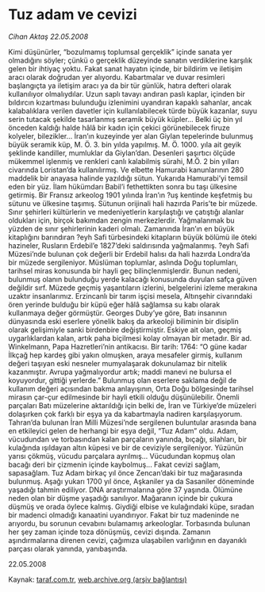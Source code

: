 # Tuz adam ve cevizi

*Cihan Aktaş 22.05.2008*

<div class="yazi">Kimi düşünürler, “bozulmamış toplumsal gerçeklik” içinde sanata yer olmadığını söyler; çünkü o gerçeklik düzeyinde sanatın verdiklerine karşılık gelen bir ihtiyaç yoktu.
Fakat sanat hayatın içinde, bir bildirim ve iletişim aracı olarak doğrudan yer alıyordu.  Kabartmalar ve duvar resimleri başlangıçta ya iletişim aracı ya da bir tür günlük, hatıra defteri olarak kullanılıyor olmalıydılar. 
Uzun saplı tavayı andıran paslı kaplar, içinden bir bıldırcın kızartması bulunduğu izlenimini uyandıran kapaklı sahanlar, ancak kalabalıklara verilen davetler için kullanılabilecek türde büyük kazanlar, suyu serin tutacak şekilde tasarlanmış seramik büyük küpler... Belki üç bin yıl önceden kaldığı halde hâlâ bir kadın için çekici görünebilecek firuze kolyeler, bilezikler... 
İran’ın kuzeyinde yer alan Giylan tepelerinde bulunmuş büyük seramik küp, M. Ö. 3. bin yılda yapılmış. M. Ö. 1000. yıla ait geyik şeklinde kandiller, mumluklar da Giylan’dan. Desenleri şaşırtıcı ölçüde mükemmel işlenmiş ve renkleri canlı kalabilmiş sürahi, M.Ö. 2 bin yılları civarında Loristan’da kullanılırmış. 
Ve elbette Hamurabi kanunlarının 280 maddelik bir anayasa halinde yazıldığı sütun. Yukarıda Hamurabi’yi temsil eden bir yüz.  İlam hükümdarı Babil’i fethettikten sonra bu taşı ülkesine getirmiş. Bir Fransız arkeolog 1901 yılında İran’ın ?uş kentinde keşfetmiş bu sütunu ve ülkesine taşımış. Sütunun orijinali hali hazırda Paris’te bir müzede. 
Sınır şehirleri kültürlerin ve medeniyetlerin karşılaştığı ve çatıştığı alanlar oldukları için, birçok bakımdan zengin merkezlerdir. Yağmalanmak bu yüzden de sınır şehirlerinin kaderi olmalı. Zamanında İran’ın en büyük kitaplığını barındıran ?eyh Safi türbesindeki kitapların büyük bölümü ile öteki hazineler, Rusların Erdebil’e 1827’deki saldırısında yağmalanmış.   
?eyh Safi Müzesi’nde bulunan çok değerli bir Erdebil halısı da hali hazırda Londra’da bir müzede sergileniyor.
Müslüman toplumlar, aslında Doğu toplumları, tarihsel miras konusunda bir hayli geç bilinçlenmişlerdir. Bunun nedeni, bulunmuş olanın bulunduğu yerde kalacağı konusunda duyulan safça güven değildir sırf.  Müzede geçmiş yaşantıların izlerini, belgelerini izleme merakına uzaktır insanlarımız. Erzincanlı bir tarım işçisi mesela, Altınşehir civarındaki ören yerinde bulduğu bir küpü eğer hâlâ sağlamsa su kabı olarak kullanmaya değer görmüştür. 
Georges Duby’ye göre, Batı insanının dünyasında eski eserlere yönelik bakış da arkeoloji biliminin bir disiplin olarak gelişimiyle sanki birdenbire değiştirmiştir. Eskiye ait olan, geçmiş uygarlıklardan kalan, artık paha biçilmesi kolay olmayan bir metadır. Bir ad. Winkelmann, Papa Hazretleri’nin antikacısı. Bir tarih: 1764: “O güne kadar İlkçağ hep kardeş gibi yakın olmuşken, araya mesafeler girmiş, kullanım değeri taşıyan eski nesneler mumyalaşarak dokunulamaz bir nitelik kazanmıştır. Avrupa yağmalıyordur artık; maddi manevi ne bulursa el koyuyordur, gittiği yerlerde.”   
Bulunmuş olan eserlere saklama değil de kullanım değeri açısından bakma anlayışının, Orta Doğu bölgesinde tarihsel mirasın çar-çur edilmesinde bir hayli etkili olduğu düşünülebilir. 
Önemli parçaları Batı müzelerine aktarıldığı için belki de, İran ve Türkiye’de müzeleri dolaşırken çok farklı bir eşya ya da kabartmayla nadiren karşılaşıyorum. Tahran’da bulunan İran Milli Müzesi’nde sergilenen buluntular arasında bana en etkileyici gelen de herhangi bir eşya değil, “Tuz Adam” oldu. Adam, vücudundan ve torbasından kalan parçaların yanında, bıçağı, silahları, bir kulağında ışıldayan altın küpesi ve bir de ceviziyle sergileniyor. Yüzünün yarısı çökmüş, vücudu parçalara ayrılmış... Vücudundan kopmuş olan bacağı deri bir çizmenin içinde kaybolmuş... Fakat cevizi sağlam, sapasağlam.  
Tuz Adam birkaç yıl önce Zencan’daki bir tuz mağarasında bulunmuş. Aşağı yukarı 1700 yıl önce, Aşkaniler ya da Sasaniler döneminde yaşadığı tahmin ediliyor. DNA araştırmalarına göre 37 yaşında. Ölümüne neden olan bir düşme yaşadığı sanılıyor. Mağaranın içinde bir çukura düşmüş ve orada öylece kalmış. Giydiği elbise ve kulağındaki küpe, sıradan bir madenci olmadığı kanaatini uyandırıyor. Fakat bir tuz madeninde ne arıyordu, bu sorunun cevabını bulamamış arkeologlar.  
Torbasında bulunan her şey zaman içinde toza dönüşmüş, cevizi dışında. Zamanın aşındırmalarına direnen cevizi, çağımıza ulaşabilen varlığının en dayanıklı parçası olarak yanında, yanıbaşında. 

22.05.2008</div>

Kaynak: [taraf.com.tr](m), [web.archive.org (arşiv bağlantısı)](http://web.archive.org/web/20101201060205/http://taraf.com.tr/cihan-aktas/makale-tuz-adam-ve-cevizi.htm)
